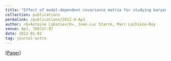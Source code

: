 ```yaml
---
title: "Effect of model-dependent covariance matrix for studying baryon acoustic oscillations"
collection: publications
permalink: /publications/2012-d-ApJ
author: <b>Antoine Labatie</b>, Jean-Luc Starck, Marc Lachièze-Rey
venue: ApJ, 760(2):97
date: 2012-01-01
tag: journal-astro
---
```


[[Paper](http://iopscience.iop.org/article/10.1088/0004-637X/760/2/97/)]
<br>
<br>
